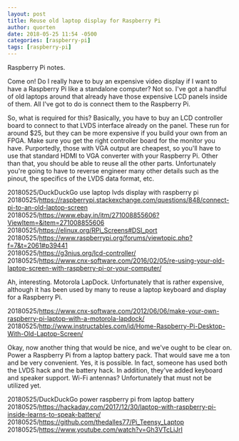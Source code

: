 ```yaml
---
layout: post
title: Reuse old laptop display for Raspberry Pi
author: quorten
date: 2018-05-25 11:54 -0500
categories: [raspberry-pi]
tags: [raspberry-pi]
---
```


Raspberry Pi notes.

Come on!  Do I really have to buy an expensive video display if I want
to have a Raspberry Pi like a standalone computer?  Not so.  I've got
a handful of old laptops around that already have those expensive LCD
panels inside of them.  All I've got to do is connect them to the
Raspberry Pi.

So, what is required for this?  Basically, you have to buy an LCD
controller board to connect to that LVDS interface already on the
panel.  These run for around $25, but they can be more expensive if
you build your own from an FPGA.  Make sure you get the right
controller board for the monitor you have.  Purportedly, those with
VGA output are cheapest, so you'll have to use that standard HDMI to
VGA converter with your Raspberry Pi.  Other than that, you should be
able to reuse all the other parts.  Unfortunately you're going to have
to reverse engineer many other details such as the pinout, the
specifics of the LVDS data format, etc.

20180525/DuckDuckGo use laptop lvds display with raspberry pi  
20180525/https://raspberrypi.stackexchange.com/questions/848/connect-pi-to-an-old-laptop-screen  
20180525/https://www.ebay.in/itm/271008855606?ViewItem=&item=271008855606  
20180525/https://elinux.org/RPi_Screens#DSI_port  
20180525/https://www.raspberrypi.org/forums/viewtopic.php?f=7&t=2061#p39441  
20180525/https://g3nius.org/lcd-controller/  
20180525/https://www.cnx-software.com/2016/02/05/re-using-your-old-laptop-screen-with-raspberry-pi-or-your-computer/

Ah, interesting.  Motorola LapDock.  Unfortunately that is rather
expensive, although it has been used by many to reuse a laptop
keyboard and display for a Raspberry Pi.

20180525/https://www.cnx-software.com/2012/06/06/make-your-own-raspberry-pi-laptop-with-a-motorola-lapdock/  
20180525/http://www.instructables.com/id/Home-Raspberry-Pi-Desktop-With-Old-Laptop-Screen/

Okay, now another thing that would be nice, and we've ought to be
clear on.  Power a Raspberry Pi from a laptop battery pack.  That
would save me a ton and be very convenient.  Yes, it is possible.  In
fact, someone has used both the LVDS hack and the battery hack.  In
addition, they've added keyboard and speaker support.  Wi-Fi antennas?
Unfortunately that must not be utilized yet.

20180525/DuckDuckGo power raspberry pi from laptop battery  
20180525/https://hackaday.com/2017/12/30/laptop-with-raspberry-pi-inside-learns-to-speak-battery/  
20180525/https://github.com/thedalles77/Pi_Teensy_Laptop  
20180525/https://www.youtube.com/watch?v=Gh3VTcLiJrI
